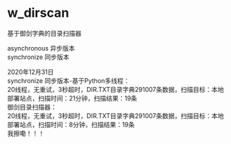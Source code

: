 # w_dirscan
基于御剑字典的目录扫描器

asynchronous 异步版本  
synchronize 同步版本


2020年12月31日  
synchronize 同步版本-基于Python多线程：  
20线程，无重试，3秒超时，DIR.TXT目录字典291007条数据，扫描目标：本地部署站点，扫描时间：21分钟，扫描结果：19条  
御剑目录扫描器：  
20线程，无重试，3秒超时，DIR.TXT目录字典291007条数据，扫描目标：本地部署站点，扫描时间：8分钟，扫描结果：19条  
我擦嘞！！！